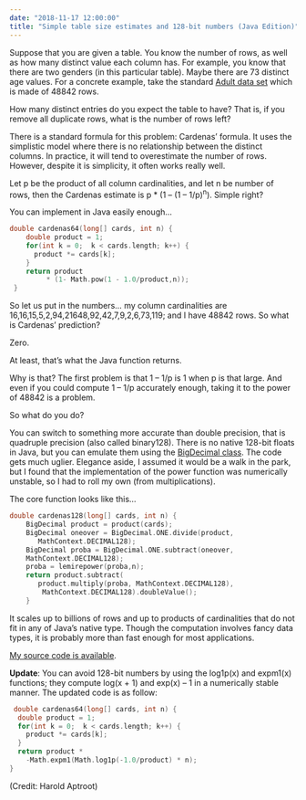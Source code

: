 ```yaml
---
date: "2018-11-17 12:00:00"
title: "Simple table size estimates and 128-bit numbers (Java Edition)"
---
```




Suppose that you are given a table. You know the number of rows, as well as how many distinct value each column has. For example, you know that there are two genders (in this particular table). Maybe there are 73 distinct age values. For a concrete example, take the standard [Adult data set](https://archive.ics.uci.edu/ml/datasets/adult) which is made of 48842 rows.

How many distinct entries do you expect the table to have? That is, if you remove all duplicate rows, what is the number of rows left?

There is a standard formula for this problem: Cardenas&rsquo; formula. It uses the simplistic model where there is no relationship between the distinct columns. In practice, it will tend to overestimate the number of rows. However, despite it is simplicity, it often works really well.

Let p be the product of all column cardinalities, and let n be number of rows, then the Cardenas estimate is p * (1 &#8211; (1 &#8211; 1/p)<sup>n</sup>). Simple right?

You can implement in Java easily enough&hellip;
```C
double cardenas64(long[] cards, int n) {
    double product = 1;
    for(int k = 0;  k < cards.length; k++) {
      product *= cards[k];
    }
    return product
         * (1- Math.pow(1 - 1.0/product,n));
 }
```


So let us put in the numbers&hellip; my column cardinalities are 16,16,15,5,2,94,21648,92,42,7,9,2,6,73,119; and I have 48842 rows. So what is Cardenas&rsquo; prediction?

Zero.

At least, that&rsquo;s what the Java function returns.

Why is that? The first problem is that 1 &#8211; 1/p is 1 when p is that large. And even if you could compute 1 &#8211; 1/p accurately enough, taking it to the power of 48842 is a problem.

So what do you do?

You can switch to something more accurate than double precision, that is quadruple precision (also called binary128). There is no native 128-bit floats in Java, but you can emulate them using the [BigDecimal class](https://docs.oracle.com/javase/7/docs/api/java/math/BigDecimal.html). The code gets much uglier. Elegance aside, I assumed it would be a walk in the park, but I found that the implementation of the power function was numerically unstable, so I had to roll my own (from multiplications).

The core function looks like this&hellip;
```C
double cardenas128(long[] cards, int n) {
    BigDecimal product = product(cards);
    BigDecimal oneover = BigDecimal.ONE.divide(product,
       MathContext.DECIMAL128);
    BigDecimal proba = BigDecimal.ONE.subtract(oneover,
    MathContext.DECIMAL128);
    proba = lemirepower(proba,n);
    return product.subtract(
       product.multiply(proba, MathContext.DECIMAL128),
        MathContext.DECIMAL128).doubleValue();
    }
```


It scales up to billions of rows and up to products of cardinalities that do not fit in any of Java&rsquo;s native type. Though the computation involves fancy data types, it is probably more than fast enough for most applications.

[My source code is available](https://github.com/lemire/Code-used-on-Daniel-Lemire-s-blog/tree/master/2018/11/16).

__Update__: You can avoid 128-bit numbers by using the log1p(x) and expm1(x) functions; they compute log(x + 1) and exp(x) &#8211; 1 in a numerically stable manner. The updated code is as follow:
```C
 double cardenas64(long[] cards, int n) {
  double product = 1;
  for(int k = 0;  k < cards.length; k++) {
    product *= cards[k];
  }
  return product *
    -Math.expm1(Math.log1p(-1.0/product) * n);
}
```


(Credit: Harold Aptroot)

